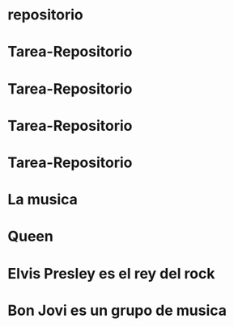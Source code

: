 # repositorio
# Tarea-Repositorio
# Tarea-Repositorio
# Tarea-Repositorio
# Tarea-Repositorio
# La musica 
# Queen
# Elvis Presley es el rey del rock
# Bon Jovi es un grupo de musica
